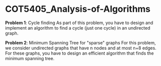 # COT5405_Analysis-of-Algorithms

**Problem 1**: Cycle finding
As part of this problem, you have to design and implement an algorithm to find a cycle (just one cycle) in an undirected graph.

**Problem 2**:  Minimum Spanning Tree for "sparse" graphs
For this problem, we consider undirected graphs that have n nodes and at most n+8 edges. For these graphs, you have to design an efficient algorithm that finds the minimum spanning tree.
